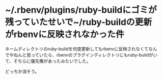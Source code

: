 # ~/.rbenv/plugins/ruby-buildにゴミが残っていたせいで~/ruby-buildの更新がrbenvに反映されなかった件

ホームディレクトリのruby-buildを何度更新してもrbenvに反映されなくてなんでやねんと思っていたら、rbenvのプラグインディレクトリにもruby-buildがいて、そちらに優先権があったみたいでした。

どっちか消そう。
